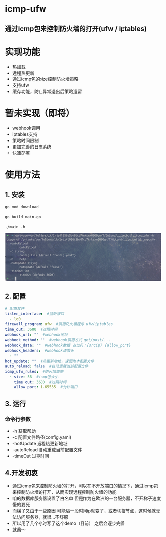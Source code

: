 # icmp-ufw
## 通过icmp包来控制防火墙的打开(ufw / iptables)

# 实现功能
- 热加载
- 远程热更新
- 通过icmp包的size控制防火墙策略
- 支持ufw
- 缓存功能，防止异常退出后策略遗留

# 暂未实现（即将）
- webhook调用
- iptables支持
- 策略时间限制
- 更加完善的日志系统
- 快速部署

# 使用方法
## 1. 安装
```shell
go mod download

go build main.go

./main -h
```
![image](img.png)

## 2. 配置
```yaml
# 配置文件
listen_interface:  #监听接口
  - lo0
firewall_program: ufw  #调用防火墙程序 ufw/iptables
time_out: 3600  #过期时间
webhook_url: ""  #webhook地址
webhook_method: ""  #webhook调用方式 get/post/...
webhook_data: ""  #webhook数据 占位符：{srcip} {allow_port}
webhook_headers:  #webhook请求头
  - ""
hot_update: ""  #热更新地址，返回为本配置文件
auto_reload: false  #自动重载当前配置文件
icmp_ufw_rules:  #防火墙策略
  - size: 56  #icmp包大小
    time_out: 3600  #过期时间
    allow_port: 1-65535  #允许端口
```

## 3. 运行
### 命令行参数
- -h 获取帮助
- -c 配置文件路径(config.yaml)
- -hotUpdate 远程热更新地址
- -autoReload 自动重载当前配置文件
- -timeOut 过期时间

## 4.开发初衷
- 通过icmp包来控制防火墙的打开，可以在不开放端口的情况下，通过icmp包来控制防火墙的打开，从而实现远程控制防火墙的功能
- 咱的数据库服务器设置了白名单 但是作为在欧洲的一台服务器，不开梯子速度慢的要死
- 而梯子又由于一些原因 可能隔一段时间ip就变了，或者切换节点，这时候就无法访问服务器，就很...不舒服
- 所以用了几个小时写了这个demo（目前） 之后会逐步完善
- 就酱～